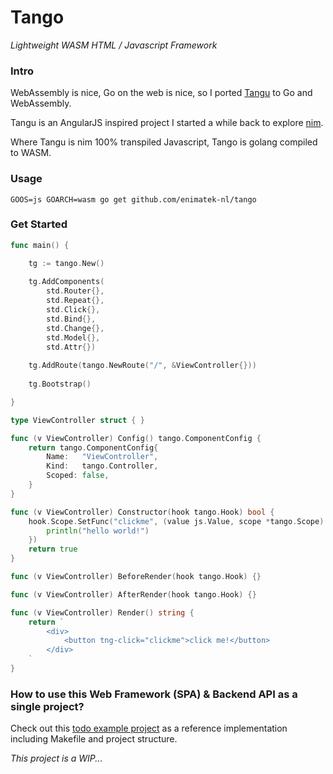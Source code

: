# Tango
_Lightweight WASM HTML / Javascript Framework_

### Intro

WebAssembly is nice, Go on the web is nice, so I ported [Tangu](https://github.com/enimatek-nl/tangu/) to Go and
WebAssembly.

Tangu is an AngularJS inspired project I started a while back to explore [nim](https://nim-lang.org).

Where Tangu is nim 100% transpiled Javascript, Tango is golang compiled to WASM.

### Usage

`GOOS=js GOARCH=wasm go get github.com/enimatek-nl/tango`

### Get Started

```go
func main() {

    tg := tango.New()
    
    tg.AddComponents(
        std.Router{},
        std.Repeat{},
        std.Click{},
        std.Bind{},
        std.Change{},
        std.Model{},
        std.Attr{})
    
    tg.AddRoute(tango.NewRoute("/", &ViewController{}))
    
    tg.Bootstrap()

}
```

```go
type ViewController struct { }

func (v ViewController) Config() tango.ComponentConfig {
    return tango.ComponentConfig{
        Name:   "ViewController",
        Kind:   tango.Controller,
        Scoped: false,
    }
}

func (v ViewController) Constructor(hook tango.Hook) bool {
    hook.Scope.SetFunc("clickme", (value js.Value, scope *tango.Scope) {
        println("hello world!")
    })
    return true
}

func (v ViewController) BeforeRender(hook tango.Hook) {}

func (v ViewController) AfterRender(hook tango.Hook) {}

func (v ViewController) Render() string {
    return `
        <div>
            <button tng-click="clickme">click me!</button>
        </div>
    `
}
```

### How to use this Web Framework (SPA) & Backend API as a single project?
Check out this [todo example project](https://github.com/enimatek-nl/tango-example) as a reference implementation including Makefile and project structure.

_This project is a WIP..._